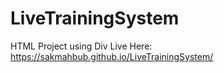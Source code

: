 # LiveTrainingSystem
HTML Project using Div
Live Here: https://sakmahbub.github.io/LiveTrainingSystem/
